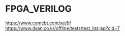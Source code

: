 # FPGA_VERILOG

https://www.comcbt.com/xe/bf
https://www.dsan.co.kr/offline/tests/test_list.jsp?cid=7
